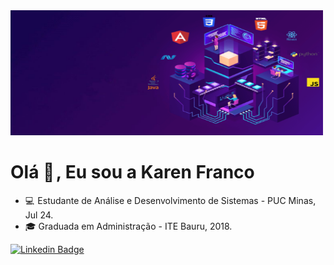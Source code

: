 
 <img src="https://raw.githubusercontent.com/Karenfranco23/Karenfranco23/main/Blue%20Illustration%20Startup%20Pricing%20Plan%20Presentation%20.png" style="width:500px;height:200px">
 
 # Olá 👋 , Eu sou a Karen Franco

- 💻  Estudante de Análise e Desenvolvimento de Sistemas - PUC Minas, Jul 24.
- 🎓  Graduada em Administração - ITE Bauru, 2018.

[![Linkedin Badge](https://img.shields.io/badge/-LinkedIn-blue?style=flat-square&logo=Linkedin&logoColor=white&link=https://www.linkedin.com/in/karen-franco-bba406167/)](https://www.linkedin.com/in/karen-franco-bba406167/)




